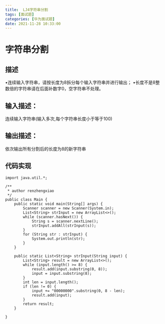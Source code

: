 ```yaml
---
title:  LJ4字符串分割
tags: [面试题]
categories: [华为面试题]
date: 2021-11-28 10:33:00
---
```

# 字符串分割

## 描述

•连续输入字符串，请按长度为8拆分每个输入字符串并进行输出； 
•长度不是8整数倍的字符串请在后面补数字0，空字符串不处理。
## 输入描述：

连续输入字符串(输入多次,每个字符串长度小于等于100)
## 输出描述：

依次输出所有分割后的长度为8的新字符串
## 代码实现
```
import java.util.*;

/**
 * author renzhengxiao
 */
public class Main {
    public static void main(String[] args) {
        Scanner scanner = new Scanner(System.in);
        List<String> strInput = new ArrayList<>();
        while (scanner.hasNext()) {
            String s = scanner.nextLine();
            strInput.addAll(strInput(s));
        }
        for (String str : strInput) {
            System.out.println(str);
        }
    }

    public static List<String> strInput(String input) {
        List<String> result = new ArrayList<>();
        while (input.length() >= 8) {
            result.add(input.substring(0, 8));
            input = input.substring(8);
        }
        int len = input.length();
        if (len != 0) {
            input += "00000000".substring(0, 8 - len);
            result.add(input);
        }
        return result;
    }

}



```